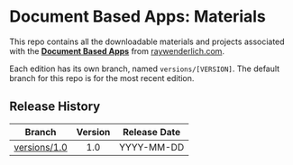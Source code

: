# Document Based Apps: Materials

This repo contains all the downloadable materials and projects associated with the **[Document Based Apps](https://www.raywenderlich.com/library)** from [raywenderlich.com](https://www.raywenderlich.com).

Each edition has its own branch, named `versions/[VERSION]`. The default branch for this repo is for the most recent edition.

## Release History

| Branch                                                                                  | Version | Release Date |
| --------------------------------------------------------------------------------------- |:-------:|:------------:|
| [versions/1.0](https://github.com/raywenderlich/video-dba-materials/tree/versions/1.0) | 1.0     | YYYY-MM-DD   |

